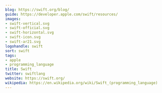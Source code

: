 ```yaml
---
blog: https://swift.org/blog/
guide: https://developer.apple.com/swift/resources/
images:
- swift-vertical.svg
- swift-official.svg
- swift-horizontal.svg
- swift-icon.svg
- swift-ar21.svg
logohandle: swift
sort: swift
tags:
- apple
- programming_language
title: Swift
twitter: swiftlang
website: https://swift.org/
wikipedia: https://en.wikipedia.org/wiki/Swift_(programming_language)
---
```


